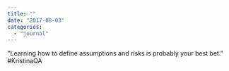 ```yaml
---
title: ""
date: "2017-08-03"
categories: 
  - "journal"
---
```


"Learning how to define assumptions and risks is probably your best bet." #KristinaQA

